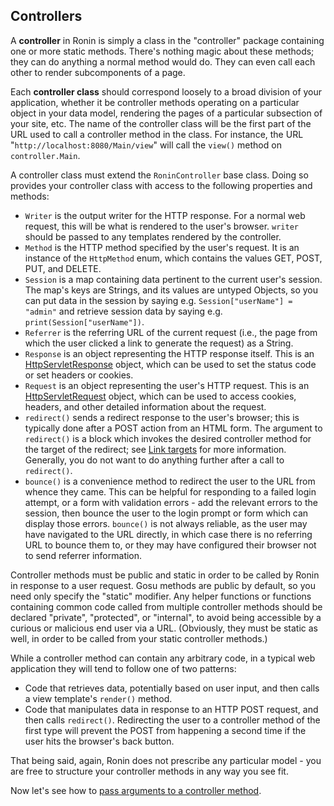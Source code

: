 ## Controllers ##

A **controller** in Ronin is simply a class in the "controller" package containing one or more static methods. There's nothing magic about these methods; they can do anything a normal method would do. They can even call each other to render subcomponents of a page.

Each **controller class** should correspond loosely to a broad division of your application, whether it be controller methods operating on a particular object in your data model, rendering the pages of a particular subsection of your site, etc. The name of the controller class will be the first part of the URL used to call a controller method in the class. For instance, the URL "`http://localhost:8080/Main/view`" will call the `view()` method on `controller.Main`.

A controller class must extend the `RoninController` base class. Doing so provides your controller class with access to the following properties and methods:

  * `Writer` is the output writer for the HTTP response. For a normal web request, this will be what is rendered to the user's browser. `writer` should be passed to any templates rendered by the controller.
  * `Method` is the HTTP method specified by the user's request. It is an instance of the `HttpMethod` enum, which contains the values GET, POST, PUT, and DELETE.
  * `Session` is a map containing data pertinent to the current user's session. The map's keys are Strings, and its values are untyped Objects, so you can put data in the session by saying e.g. `Session["userName"] = "admin"` and retrieve session data by saying e.g. `print(Session["userName"])`.
  * `Referrer` is the referring URL of the current request (i.e., the page from which the user clicked a link to generate the request) as a String.
  * `Response` is an object representing the HTTP response itself. This is an [HttpServletResponse](http://java.sun.com/products/servlet/2.2/javadoc/javax/servlet/http/HttpServletResponse.html) object, which can be used to set the status code or set headers or cookies.
  * `Request` is an object representing the user's HTTP request. This is an [HttpServletRequest](http://java.sun.com/products/servlet/2.2/javadoc/javax/servlet/http/HttpServletResponse.html) object, which can be used to access cookies, headers, and other detailed information about the request.
  * `redirect()` sends a redirect response to the user's browser; this is typically done after a POST action from an HTML form. The argument to `redirect()` is a block which invokes the desired controller method for the target of the redirect; see [Link targets](LinkTargets.md) for more information. Generally, you do not want to do anything further after a call to `redirect()`.
  * `bounce()` is a convenience method to redirect the user to the URL from whence they came. This can be helpful for responding to a failed login attempt, or a form with validation errors - add the relevant errors to the session, then bounce the user to the login prompt or form which can display those errors. `bounce()` is not always reliable, as the user may have navigated to the URL directly, in which case there is no referring URL to bounce them to, or they may have configured their browser not to send referrer information.

Controller methods must be public and static in order to be called by Ronin in response to a user request. Gosu methods are public by default, so you need only specify the "static" modifier. Any helper functions or functions containing common code called from multiple controller methods should be declared "private", "protected", or "internal", to avoid being accessible by a curious or malicious end user via a URL. (Obviously, they must be static as well, in order to be called from your static controller methods.)

While a controller method can contain any arbitrary code, in a typical web application they will tend to follow one of two patterns:

  * Code that retrieves data, potentially based on user input, and then calls a view template's `render()` method.
  * Code that manipulates data in response to an HTTP POST request, and then calls `redirect()`. Redirecting the user to a controller method of the first type will prevent the POST from happening a second time if the user hits the browser's back button.

That being said, again, Ronin does not prescribe any particular model - you are free to structure your controller methods in any way you see fit.

Now let's see how to [pass arguments to a controller method](ControllerArguments.md).